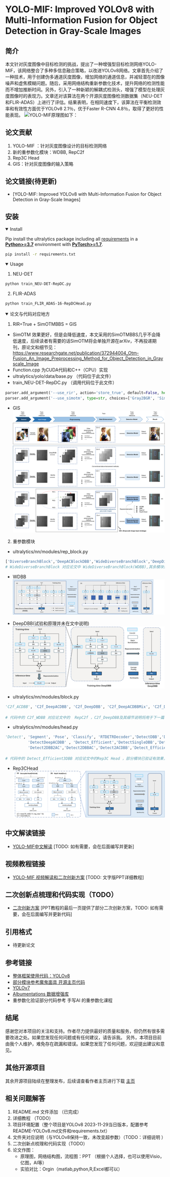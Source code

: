 # YOLO-MIF: Improved YOLOv8 with Multi-Information Fusion for Object Detection in Gray-Scale Images


## 简介
本文针对灰度图像中目标检测的挑战，提出了一种增强型目标检测网络YOLO-MIF，该网络整合了多种多信息融合策略，以改进YOLOv8网络。文章首先介绍了一种技术，用于创建伪多通道灰度图像，增加网络的通道信息，并减轻潜在的图像噪声和虚焦模糊问题。随后，采用网络结构重新参数化技术，提升网络的检测性能而不增加推断时间。另外，引入了一种新颖的解耦式检测头，增强了模型在处理灰度图像时的表现力。文章还对该算法在两个开源灰度图像检测数据集（NEU-DET和FLIR-ADAS）上进行了评估。结果表明，在相同速度下，该算法在平衡检测效率和有效性方面优于YOLOv8 2.1％，优于Faster R-CNN 4.8％，取得了更好的性能表现。
![YOLO-MIF原理图如下：](RIR.png)


## 论文贡献
1. YOLO-MIF ：针对灰度图像设计的目标检测网络
2. 新的重参数化模块：WDBB, RepC2f
3. Rep3C Head
4. GIS：针对灰度图像的输入策略

## 论文链接(待更新)
- [YOLO-MIF: Improved YOLOv8 with Multi-Information Fusion for Object Detection in Gray-Scale Images]

[//]: # (- &#40;https://www.sciencedirect.com/science/article/pii/S0957417423008576&#41;)

## 安装
<details open>
<summary>Install</summary>

Pip install the ultralytics package including all [requirements](https://github.com/ultralytics/ultralytics/blob/main/requirements.txt) in a [**Python>=3.7**](https://www.python.org/) environment with [**PyTorch>=1.7**](https://pytorch.org/get-started/locally/).

```bash
pip install -r requirements.txt
```

</details>


<details open>
<summary>Usage</summary>

1. NEU-DET 
```bash
python train_NEU-DET-RepDC.py 

```

2. FLIR-ADAS
```bash
python train_FLIR_ADAS-16-RepDCHead.py

```

</details>

<details open>
<summary> 论文与代码对应地方 </summary>

1. RIR=True   +   SimOTMBBS =  GIS
- SimOTM 效果更好，但是会降低速度，本文采用的SimOTMBBS几乎不会降低速度，后续读者有需要的话SimOTM将会单独开源在arXiv，不再投递期刊，原论文和细节见：https://www.researchgate.net/publication/372944004_Otm-Fusion_An_Image_Preprocessing_Method_for_Object_Detection_in_Grayscale_Image
- Function.cpp 为CUDA代码和C++（CPU）实现
- ultralytics/yolo/data/base.py  （代码位于此文件）
- train_NEU-DET-RepDC.py  （调用代码位于此文件）
```python
parser.add_argument('--use_rir', action='store_true', default=False, help='RIR: random_interpolation_resize ')
parser.add_argument('--use_simotm', type=str, choices=['Gray2BGR', 'SimOTM', 'SimOTMBBS','Gray'], default='SimOTMBBS', help='simotm')
```
- GIS 
![GIS简图如下：](PaperImages/GIS.png)

2. 重参数模块 

- ultralytics/nn/modules/rep_block.py
```python
['DiverseBranchBlock','DeepACBlockDBB','WideDiverseBranchBlock','DeepDiverseBranchBlock','ACBlockDBB','ACBlock']
# WideDiverseBranchBlock 对应论文中 WideDiverseBranchBlock(WDBB),其余模块待做实验验证，需要自取
```
- WDBB 
![WDBB简图如下：](PaperImages/WDBB.png)
- DeepDBB(试验和原理并未在文中说明)
![DeepDBB简图如下：](PaperImages/DeepDBB.png)


- ultralytics/nn/modules/block.py
```python
'C2f_ACDBB', 'C2f_DeepACDBB', 'C2f_DeepDBB', 'C2f_DeepACDBBMix', 'C2f_DBB', 'C2f_ACNET', 'C2f_WDBB'

# 代码中的 C2f_WDBB 对应论文中的  RepC2f ，C2f_DeepDBB及其细节说明将用于下一篇论文，如有使用，请引用github链接或者本论文，其余模块需要自取
```


- ultralytics/nn/modules/head.py
```python
'Detect', 'Segment', 'Pose', 'Classify', 'RTDETRDecoder','DetectDBB','DetectACDBB','DetectAC','DetectDeepDBB',\
          'DetectDeepACDBB' , 'Detect_Efficient','DetectSingleDBB','Detect2AC2DBB',\
          'Detect2DBB2AC','Detect2DBBAC','Detect2ACDBB','Detect_Efficient3DBB','Detect_Efficient3DBBR'

# 代码中的 Detect_Efficient3DBB 对应论文中的Rep3C Head ，部分模块已验证有效果，但是并未加入论文中，其余模块待做实验验证，需要自取
```
- Rep3CHead 
![Rep3CHead简图如下：](PaperImages/Rep3CHead.png)

</details>
  


## 中文解读链接
- [YOLO-MIF中文解读](中文解读链接) [TODO: 如有需要，会在后面编写并更新]

## 视频教程链接
- [YOLO-MIF 视频解读和二次创新方案]() [TODO: 文字版PPT详细教程]

## 二次创新点梳理和代码实现（TODO）
- [二次创新方案]() [PPT教程的最后一页提供了部分二次创新方案，TODO: 如有需要，会在后面编写并更新代码]


## 引用格式
- 待更新论文

[//]: # (如果项目和文章对您有所帮助，请引用以下论文：)

[//]: # (@article{WAN2023120355,)

[//]: # (title = {Random Interpolation Resize: A free image data augmentation method for object detection in industry},)

[//]: # (journal = {Expert Systems with Applications},)

[//]: # (volume = {228},)

[//]: # (pages = {120355},)

[//]: # (year = {2023},)

[//]: # (issn = {0957-4174},)

[//]: # (doi = {https://doi.org/10.1016/j.eswa.2023.120355},)

[//]: # (url = {https://www.sciencedirect.com/science/article/pii/S0957417423008576},)

[//]: # (author = {Dahang Wan and Rongsheng Lu and Ting Xu and Siyuan Shen and Xianli Lang and Zhijie Ren},)

[//]: # (keywords = {Data augmentation, Image interpolation, Object detection, Industry applications, Deep learning algorithm, Convolutional neural network},)

[//]: # (})

[//]: # ()
[//]: # (例如：)

[//]: # ()
[//]: # (Dahang Wan, Rongsheng Lu, Ting Xu, Siyuan Shen, Xianli Lang, Zhijie Ren,)

[//]: # (Random Interpolation Resize: A free image data augmentation method for object detection in industry,)

[//]: # (Expert Systems with Applications,)

[//]: # (Volume 228,)

[//]: # (2023,)

[//]: # (120355,)

[//]: # (ISSN 0957-4174,)

[//]: # (https://doi.org/10.1016/j.eswa.2023.120355.)
## 参考链接
- [整体框架使用代码：YOLOv8](https://github.com/ultralytics/ultralytics)
- [部分模块参考魔鬼面具 开源主页代码](https://github.com/z1069614715/objectdetection_script)
- [YOLOv7](https://github.com/WongKinYiu/yolov7)
- [Albumentations 数据增强库](https://github.com/albumentations-team/albumentations)
- 重参数化验证部分代码参考 手写AI 的重参数化课程
## 结尾
感谢您对本项目的关注和支持。作者尽力提供最好的质量和服务，但仍然有很多需要改进之处。如果您发现任何问题或有任何建议，请告诉我。
另外，本项目目前由我个人维护，难免存在疏漏和错误。如果您发现了任何问题，欢迎提出建议和意见。

## 其他开源项目
其余开源项目陆续在整理发布，后续请查看作者主页进行下载
[主页](https://github.com/wandahangFY)

## 相关问题解答
1. README.md 文件添加 （已完成）  
2. 详细教程 （TODO）
3. 项目环境配置（整个项目是YOLOv8  2023-11-29当日版本，配置参考README-YOLOv8.md文件和requirements.txt）
4. 文件夹对应说明（与YOLOv8保持一致，未改变超参数）（TODO：详细说明 ）
5. 二次创新点梳理和代码实现（TODO）
6. 论文作图：
   - 原理图，网络结构图，流程图：PPT （根据个人选择，也可以使用Visio，亿图，AI等）
   - 实验对比：Orgin（matlab,python,R,Excel都可以）